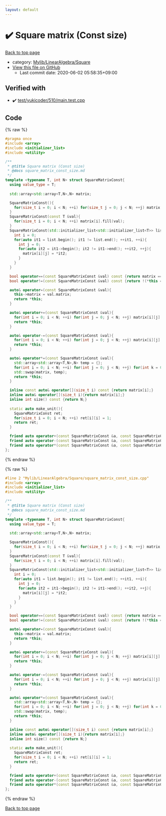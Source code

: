 ```yaml
---
layout: default
---
```


<!-- mathjax config similar to math.stackexchange -->
<script type="text/javascript" async
  src="https://cdnjs.cloudflare.com/ajax/libs/mathjax/2.7.5/MathJax.js?config=TeX-MML-AM_CHTML">
</script>
<script type="text/x-mathjax-config">
  MathJax.Hub.Config({
    TeX: { equationNumbers: { autoNumber: "AMS" }},
    tex2jax: {
      inlineMath: [ ['$','$'] ],
      processEscapes: true
    },
    "HTML-CSS": { matchFontHeight: false },
    displayAlign: "left",
    displayIndent: "2em"
  });
</script>

<script type="text/javascript" src="https://cdnjs.cloudflare.com/ajax/libs/jquery/3.4.1/jquery.min.js"></script>
<script src="https://cdn.jsdelivr.net/npm/jquery-balloon-js@1.1.2/jquery.balloon.min.js" integrity="sha256-ZEYs9VrgAeNuPvs15E39OsyOJaIkXEEt10fzxJ20+2I=" crossorigin="anonymous"></script>
<script type="text/javascript" src="../../../../assets/js/copy-button.js"></script>
<link rel="stylesheet" href="../../../../assets/css/copy-button.css" />


# :heavy_check_mark: Square matrix (Const size)

<a href="../../../../index.html">Back to top page</a>

* category: <a href="../../../../index.html#b58b3fdb1287502881e9117a37552614">Mylib/LinearAlgebra/Square</a>
* <a href="{{ site.github.repository_url }}/blob/master/Mylib/LinearAlgebra/Square/square_matrix_const_size.cpp">View this file on GitHub</a>
    - Last commit date: 2020-06-02 05:58:35+09:00




## Verified with

* :heavy_check_mark: <a href="../../../../verify/test/yukicoder/510/main.test.cpp.html">test/yukicoder/510/main.test.cpp</a>


## Code

<a id="unbundled"></a>
{% raw %}
```cpp
#pragma once
#include <array>
#include <initializer_list>
#include <utility>

/**
 * @title Square matrix (Const size)
 * @docs square_matrix_const_size.md
 */
template <typename T, int N> struct SquareMatrixConst{
  using value_type = T;
  
  std::array<std::array<T,N>,N> matrix;

  SquareMatrixConst(){
    for(size_t i = 0; i < N; ++i) for(size_t j = 0; j < N; ++j) matrix[i][j] = 0;
  }
  SquareMatrixConst(const T &val){
    for(size_t i = 0; i < N; ++i) matrix[i].fill(val);
  }
  SquareMatrixConst(std::initializer_list<std::initializer_list<T>> list){
    int i = 0;
    for(auto it1 = list.begin(); it1 != list.end(); ++it1, ++i){
      int j = 0;
      for(auto it2 = it1->begin(); it2 != it1->end(); ++it2, ++j){
        matrix[i][j] = *it2;
      }
    }
  }

  bool operator==(const SquareMatrixConst &val) const {return matrix == val.matrix;}
  bool operator!=(const SquareMatrixConst &val) const {return !(*this == val);}

  auto& operator=(const SquareMatrixConst &val){
    this->matrix = val.matrix;
    return *this;
  }

  auto& operator+=(const SquareMatrixConst &val){
    for(int i = 0; i < N; ++i) for(int j = 0; j < N; ++j) matrix[i][j] = matrix[i][j] + val[i][j];
    return *this;
  }

  auto& operator-=(const SquareMatrixConst &val){
    for(int i = 0; i < N; ++i) for(int j = 0; j < N; ++j) matrix[i][j] = matrix[i][j] - val[i][j];
    return *this;
  }

  auto& operator*=(const SquareMatrixConst &val){
    std::array<std::array<T,N>,N> temp = {};
    for(int i = 0; i < N; ++i) for(int j = 0; j < N; ++j) for(int k = 0; k < N; ++k) temp[i][j] = temp[i][j] + matrix[i][k] * val[k][j];
    std::swap(matrix, temp);
    return *this;
  }

  inline const auto& operator[](size_t i) const {return matrix[i];}
  inline auto& operator[](size_t i){return matrix[i];}
  inline int size() const {return N;}
  
  static auto make_unit(){
    SquareMatrixConst ret;
    for(size_t i = 0; i < N; ++i) ret[i][i] = 1;
    return ret;
  }

  friend auto operator+(const SquareMatrixConst &a, const SquareMatrixConst &b){auto ret = a; ret += b; return ret;}
  friend auto operator-(const SquareMatrixConst &a, const SquareMatrixConst &b){auto ret = a; ret -= b; return ret;}
  friend auto operator*(const SquareMatrixConst &a, const SquareMatrixConst &b){auto ret = a; ret *= b; return ret;}
};

```
{% endraw %}

<a id="bundled"></a>
{% raw %}
```cpp
#line 2 "Mylib/LinearAlgebra/Square/square_matrix_const_size.cpp"
#include <array>
#include <initializer_list>
#include <utility>

/**
 * @title Square matrix (Const size)
 * @docs square_matrix_const_size.md
 */
template <typename T, int N> struct SquareMatrixConst{
  using value_type = T;
  
  std::array<std::array<T,N>,N> matrix;

  SquareMatrixConst(){
    for(size_t i = 0; i < N; ++i) for(size_t j = 0; j < N; ++j) matrix[i][j] = 0;
  }
  SquareMatrixConst(const T &val){
    for(size_t i = 0; i < N; ++i) matrix[i].fill(val);
  }
  SquareMatrixConst(std::initializer_list<std::initializer_list<T>> list){
    int i = 0;
    for(auto it1 = list.begin(); it1 != list.end(); ++it1, ++i){
      int j = 0;
      for(auto it2 = it1->begin(); it2 != it1->end(); ++it2, ++j){
        matrix[i][j] = *it2;
      }
    }
  }

  bool operator==(const SquareMatrixConst &val) const {return matrix == val.matrix;}
  bool operator!=(const SquareMatrixConst &val) const {return !(*this == val);}

  auto& operator=(const SquareMatrixConst &val){
    this->matrix = val.matrix;
    return *this;
  }

  auto& operator+=(const SquareMatrixConst &val){
    for(int i = 0; i < N; ++i) for(int j = 0; j < N; ++j) matrix[i][j] = matrix[i][j] + val[i][j];
    return *this;
  }

  auto& operator-=(const SquareMatrixConst &val){
    for(int i = 0; i < N; ++i) for(int j = 0; j < N; ++j) matrix[i][j] = matrix[i][j] - val[i][j];
    return *this;
  }

  auto& operator*=(const SquareMatrixConst &val){
    std::array<std::array<T,N>,N> temp = {};
    for(int i = 0; i < N; ++i) for(int j = 0; j < N; ++j) for(int k = 0; k < N; ++k) temp[i][j] = temp[i][j] + matrix[i][k] * val[k][j];
    std::swap(matrix, temp);
    return *this;
  }

  inline const auto& operator[](size_t i) const {return matrix[i];}
  inline auto& operator[](size_t i){return matrix[i];}
  inline int size() const {return N;}
  
  static auto make_unit(){
    SquareMatrixConst ret;
    for(size_t i = 0; i < N; ++i) ret[i][i] = 1;
    return ret;
  }

  friend auto operator+(const SquareMatrixConst &a, const SquareMatrixConst &b){auto ret = a; ret += b; return ret;}
  friend auto operator-(const SquareMatrixConst &a, const SquareMatrixConst &b){auto ret = a; ret -= b; return ret;}
  friend auto operator*(const SquareMatrixConst &a, const SquareMatrixConst &b){auto ret = a; ret *= b; return ret;}
};

```
{% endraw %}

<a href="../../../../index.html">Back to top page</a>

